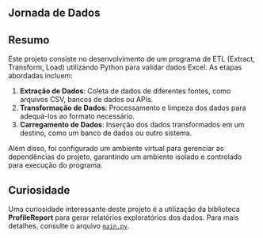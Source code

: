 ## Jornada de Dados

## Resumo

Este projeto consiste no desenvolvimento de um programa de ETL (Extract, Transform, Load) utilizando Python para validar dados Excel. As etapas abordadas incluem:

1. **Extração de Dados**: Coleta de dados de diferentes fontes, como arquivos CSV, bancos de dados ou APIs.
2. **Transformação de Dados**: Processamento e limpeza dos dados para adequá-los ao formato necessário.
3. **Carregamento de Dados**: Inserção dos dados transformados em um destino, como um banco de dados ou outro sistema.

Além disso, foi configurado um ambiente virtual para gerenciar as dependências do projeto, garantindo um ambiente isolado e controlado para execução do programa.

## Curiosidade
Uma curiosidade interessante deste projeto é a utilização da biblioteca **ProfileReport** para gerar relatórios exploratórios dos dados. Para mais detalhes, consulte o arquivo [`main.py`](./main.py).

